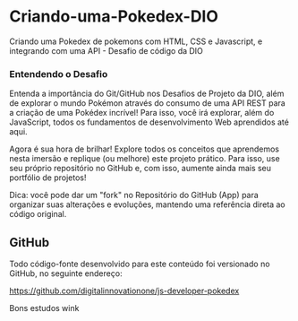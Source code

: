 # Criando-uma-Pokedex-DIO

Criando uma Pokedex de pokemons com HTML, CSS e Javascript, e integrando com uma API - Desafio de código da DIO

### Entendendo o Desafio
 
Entenda a importância do Git/GitHub nos Desafios de Projeto da DIO, além de explorar o mundo Pokémon através do consumo de uma API REST para a criação de uma Pokédex incrível! Para isso, você irá explorar, além do JavaScript, todos os fundamentos de desenvolvimento Web aprendidos até aqui.
 
Agora é sua hora de brilhar! Explore todos os conceitos que aprendemos nesta imersão e replique (ou melhore) este projeto prático. Para isso, use seu próprio repositório no GitHub e, com isso, aumente ainda mais seu portfólio de projetos!
 
Dica: você pode dar um "fork" no Repositório do GitHub (App) para organizar suas alterações e evoluções, mantendo uma referência direta ao código original.
 
## GitHub

Todo código-fonte desenvolvido para este conteúdo foi versionado no GitHub, no seguinte endereço:

https://github.com/digitalinnovationone/js-developer-pokedex
 
Bons estudos wink
